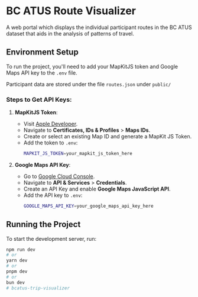 # BC ATUS Route Visualizer

A web portal which displays the individual participant routes in the BC ATUS dataset that aids in the analysis of patterns of travel.

## Environment Setup

To run the project, you'll need to add your MapKitJS token and Google Maps API key to the `.env` file.

Participant data are stored under the file `routes.json` under `public/`

### Steps to Get API Keys:

1. **MapKitJS Token**:
   - Visit [Apple Developer](https://developer.apple.com/account).
   - Navigate to **Certificates, IDs & Profiles** > **Maps IDs**.
   - Create or select an existing Map ID and generate a MapKit JS Token.
   - Add the token to `.env`:
     ```bash
     MAPKIT_JS_TOKEN=your_mapkit_js_token_here
     ```

2. **Google Maps API Key**:
   - Go to [Google Cloud Console](https://console.cloud.google.com/).
   - Navigate to **API & Services** > **Credentials**.
   - Create an API Key and enable **Google Maps JavaScript API**.
   - Add the API key to `.env`:
     ```bash
     GOOGLE_MAPS_API_KEY=your_google_maps_api_key_here
     ```

## Running the Project

To start the development server, run:

```bash
npm run dev
# or
yarn dev
# or
pnpm dev
# or
bun dev
# bcatus-trip-visualizer
